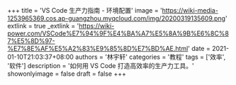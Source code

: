 +++
title = 'VS Code 生产力指南 - 环境配置'
image = 'https://wiki-media-1253965369.cos.ap-guangzhou.myqcloud.com/img/20200319135609.png'
extlink = true
_extlink = 'https://wiki-power.com/VSCode%E7%94%9F%E4%BA%A7%E5%8A%9B%E6%8C%87%E5%8D%97-%E7%8E%AF%E5%A2%83%E9%85%8D%E7%BD%AE.html'
date = 2021-01-10T21:03:37+08:00
authors = '林宇轩'
categories = '教程'
tags = ['效率', '软件']
description = '如何用 VS Code 打造高效率的生产力工具。'
showonlyimage = false
draft = false
+++

